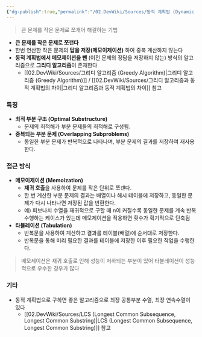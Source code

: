 ```yaml
---
{"dg-publish":true,"permalink":"/02.DevWiki/Sources/동적 계획법 (Dynamic Programming)/","noteIcon":""}
---
```



> 큰 문제를 작은 문제로 쪼개어 해결하는 기법

- **큰 문제를 작은 문제로 쪼갠다**
- 한번 연산한 작은 문제의 **답을 저장(메모이제이션)** 하여 중복 계산하지 않는다
- **동적 계획법에서 메모제이션을 뺀** (이전 문제의 정담을 저장하지 않는) 방식의 알고리즘으로 **그리디 알고리즘**이 존재한다
    * [[02.DevWiki/Sources/그리디 알고리즘 (Greedy Algorithm)\|그리디 알고리즘 (Greedy Algorithm)]] / [[02.DevWiki/Sources/그리디 알고리즘과 동적 계획법의 차이\|그리디 알고리즘과 동적 계획법의 차이]] 참고

### 특징
- **최적 부분 구조 (Optimal Substructure)**
    - 문제의 최적해가 부분 문제들의 최적해로 구성됨.
- **중복되는 부분 문제 (Overlapping Subproblems)**
    - 동일한 부분 문제가 반복적으로 나타나며, 부분 문제의 결과를 저장하여 재사용 한다.

### 접근 방식
- **메모이제이션 (Memoization)**
    - **재귀 호출**을 사용하여 문제를 작은 단위로 쪼갠다.
    - 한 번 계산한 부분 문제의 결과는 배열이나 해시 테이블에 저장하고, 동일한 문제가 다시 나타나면 저장된 값을 반환한다.
    - 예) 피보나치 수열을 재귀적으로 구할 때 n이 커질수록 동일한 문제를 계속 반복 수행하는 케이스가 있는데 메모제이션을 적용하면 횟수가 획기적으로 단축됨
- **타뷸레이션 (Tabulation)**
    - 반복문을 사용하여 계산하고 결과를 테이블(배열)에 순서대로 저장한다.
    - 반복문을 통해 미리 필요한 결과를 테이블에 저장한 이후 필요한 작업을 수행한다.

> 메모제이션은 재귀 호출로 인해 성능이 저하되는 부분이 있어 타뷸레이션이 성능적으로 우수한 경우가 많다

### 기타
* 동적 계획법으로 구하면 좋은 알고리즘으로 최장 공통부분 수열, 최장 연속수열이 있다 
    * [[02.DevWiki/Sources/LCS (Longest Common Subsequence, Longest Common Substring)\|LCS (Longest Common Subsequence, Longest Common Substring)]]  참고
